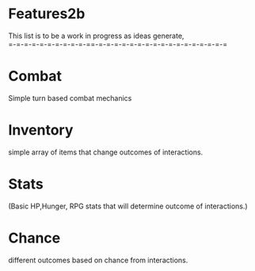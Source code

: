 # Features2b
This list is to be a work in progress as ideas generate,
<br>
=-=-=-=-=-=-=-=-=-=-==-=-=-=-=-=-=-=-=-=-=-=-=-=-=-=-=-=
# Combat
Simple turn based combat mechanics
# Inventory
simple array of items that change outcomes of interactions.
# Stats
(Basic HP,Hunger,  RPG stats that will determine outcome of interactions.)
# Chance
different outcomes based on chance from interactions.
